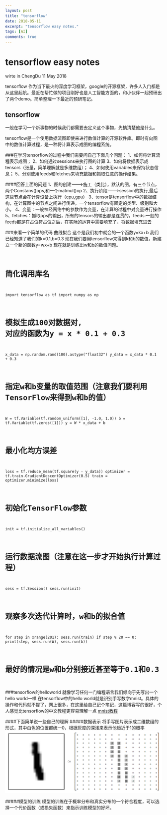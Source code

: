 ```yaml
---
layout: post
title: "tensorflow"
date: 2018-05-11
excerpt: "tensorflow easy notes."
tags: [AI]
comments: true
---
```


tensorflow easy notes
================
wirte in ChengDu
11 May 2018

tensorflow 作为当下最火的深度学习框架，google的开源框架，许多人入门都是从这里起航。最近在帮忙做的项目刚好也是人工智能方面的，和小伙伴一起预研出了两个demo。简单整理一下最近的预研笔记。

## tensorflow

一般在学习一个新事物的时候我们都需要去定义这个事物，先搞清楚他是什么。

tensorflow是一个使用数据流图即使来进行数值计算的开源软件库。即时有向图中的数值计算过程，是一种将计算表示成图的编程系统。

###在学习tensorflow的过程中我们需要问自己下面几个问题：
1、如何将计算流程表示成图；
2、如何通过sessions来执行图的计算
3、如何将数据表示成tensors（张量，简单理解就是多维数组）；
4、如何使用variables来保持状态信息；
5、分别使用feeds和fetches来填充数据和抓取任意的操作结果。

####回答上面的问题
1、图的创建--->施工（类比），默认的图，有三个节点，两个Constans()ops,和一个matmul()op
2、执行阶段--->session的执行,最后这些节点会在计算设备上执行（cpu,gpu）
3、tensor是tensorflow中的数据结构，在计算图中的节点之间进行传递，一个tensorflow有固定的类型、级别和大小。
4、变量：一般神经网络中的参数作为变量，在计算的过程中对变量进行操作
5、fetches：抓取ops的输出，所有的tensors的输出都是连贯的。feeds:一般的feeds都是在占位符占位之后，在实际的运算中需要填充了，将数据填充进去

###来看一个简单的代码
曲线拟合
这个是我们初中就会的一个函数y=kx+b
我们已经知道了我们的k=0.1,b=0.3
现在我们要用tensorflow来得到k和b的数值，新建立一个新的函数y=wx+b
现在就是训练出w和b的数值问题。
<code>
# 简化调用库名
import tensorflow as tf
import numpy as np

# 模拟生成100对数据对, 对应的函数为y = x * 0.1 + 0.3
x_data = np.random.rand(100).astype("float32")
y_data = x_data * 0.1 + 0.3

# 指定w和b变量的取值范围（注意我们要利用TensorFlow来得到w和b的值）
W = tf.Variable(tf.random_uniform([1], -1.0, 1.0))
b = tf.Variable(tf.zeros([1]))
y = W * x_data + b

# 最小化均方误差
loss = tf.reduce_mean(tf.square(y - y_data))
optimizer = tf.train.GradientDescentOptimizer(0.5)
train = optimizer.minimize(loss)

# 初始化TensorFlow参数
init = tf.initialize_all_variables()

# 运行数据流图（注意在这一步才开始执行计算过程）
sess = tf.Session()
sess.run(init)

# 观察多次迭代计算时，w和b的拟合值
for step in xrange(201):
    sess.run(train)
    if step % 20 == 0:
        print(step, sess.run(W), sess.run(b))

# 最好的情况是w和b分别接近甚至等于0.1和0.3
</code>

###tensorflow的helloworld
就像学习任何一门编程语言我们倾向于先写出一个hello world一样
在tensorflow中的hello world就是识别手写数字mnist。具体的操作和代码就不提了，网上很多，在这里给自己记个笔记，这篇博客写的很好，个人感觉比tensorflow的中文教程更容易理解一点
[mnist教程](http://www.jeyzhang.com/tensorflow-learning-notes.html)


####下面简单说一些自己的理解
#####数据表示
将手写图片表示成二维数组的形式，其中白色的位置都统一0，根据灰度的深浅来表示他趋近于1的概率
![data_show](../picture/tensorflow1.png)

#####模型的训练
模型的训练在于概率分布和真实分布的一个符合程度，可以选择一个代价函数（或损失函数）来指示训练模型的好坏。




